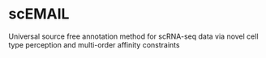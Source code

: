 # scEMAIL
Universal source free annotation method for scRNA-seq data via novel cell type perception and multi-order affinity constraints
